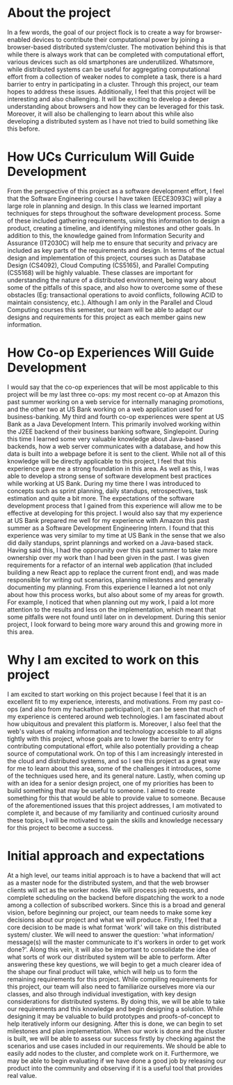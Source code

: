 # About the project

In a few words, the goal of our project flock is to create a way for browser-enabled devices to contribute their computational power by joining a browser-based distributed system/cluster. The motivation behind this is that while there is always work that can be completed with computational effort, various devices such as old smartphones are underutilized. Whatsmore, while distributed systems can be useful for aggregating computational effort from a collection of weaker nodes to complete a task, there is a hard barrier to entry in participating in a cluster. Through this project, our team hopes to address these issues. Additionally, I feel that this project will be interesting and also challenging. It will be exciting to develop a deeper understanding about browsers and how they can be leveraged for this task. Moreover, it will also be challenging to learn about this while also developing a distributed system as I have not tried to build something like this before.

# How UCs Curriculum Will Guide Development
From the perspective of this project as a software development effort, I feel that the Software Engineering course I have taken (EECE3093C) will play a large role in planning and design. In this class we learned important techniques for steps throughout the software development process. Some of these included gathering requirements, using this information to design a product, creating a timeline, and identifying milestones and other goals. In addition to this, the knowledge gained from Information Security and Assurance (IT2030C) will help me to ensure that security and privacy are included as key parts of the requirements and design. In terms of the actual design and implementation of this project, courses such as Database Design (CS4092), Cloud Computing (CS5165), and Parallel Computing (CS5168) will be highly valuable. These classes are important for understanding the nature of a distributed environment, being wary about some of the pitfalls of this space, and also how to overcome some of these obstacles (Eg: transactional operations to avoid conflicts, following ACID to maintain consistency, etc.). Although I am only in the Parallel and Cloud Computing courses this semester, our team will be able to adapt our designs and requirements for this project as each member gains new information.

# How Co-op Experiences Will Guide Development

I would say that the co-op experiences that will be most applicable to this project will be my last three co-ops: my most recent co-op at Amazon this past summer working on a web service for internally managing promotions, and the other two at US Bank working on a web application used for business-banking. My third and fourth co-op experiences were spent at US Bank as a Java Development Intern. This primarily involved working within the J2EE backend of their business banking software, Singlepoint. During this time I learned some very valuable knowledge about Java-based backends, how a web server communicates with a database, and how this data is built into a webpage before it is sent to the client. While not all of this knowledge will be directly applicable to this project, I feel that this experience gave me a strong foundation in this area. As well as this, I was able to develop a strong sense of software development best practices while working at US Bank. During my time there I was introduced to concepts such as sprint planning, daily standups, retrospectives, task estimation and quite a bit more. The expectations of the software development process that I gained from this experience will allow me to be effective at developing for this project. I would also say that my experience at US Bank prepared me well for my experience with Amazon this past summer as a Software Development Engineering Intern. I found that this experience was very similar to my time at US Bank in the sense that we also did daily standups, sprint plannings and worked on a Java-based stack. Having said this, I had the opporunity over this past summer to take more ownership over my work than I had been given in the past. I was given requirements for a refactor of an internal web application (that included building a new React app to replace the current front end), and was made responsible for writing out scenarios, planning milestones and generally documenting my planning. From this experience I learned a lot not only about how this process works, but also about some of my areas for growth. For example, I noticed that when planning out my work, I paid a lot more attention to the results and less on the implementation, which meant that some pitfalls were not found until later on in development. During this senior project, I look forward to being more wary around this and growing more in this area.

# Why I am excited to work on this project

I am excited to start working on this project because I feel that it is an excellent fit to my experience, interests, and motivations. From my past co-ops (and also from my hackathon participation), it can be seen that much of my experience is centered around web technologies. I am fascinated about how ubiquitous and prevalent this platform is. Moreover, I also feel that the web's values of making information and technology accessible to all aligns tightly with this project, whose goals are to lower the barrier to entry for contributing computational effort, while also potentially providing a cheap source of computational work. On top of this I am increasingly interested in the cloud and distributed systems, and so I see this project as a great way for me to learn about this area, some of the challenges it introduces, some of the techniques used here, and its general nature. Lastly, when coming up with an idea for a senior design project, one of my priorities has been to build something that may be useful to someone. I aimed to create something for this that would be able to provide value to someone. Because of the aforementioned issues that this project addresses, I am motivated to complete it, and because of my familiarity and continued curiosity around these topics, I will be motivated to gain the skills and knowledge necessary for this project to become a success.

# Initial approach and expectations

At a high level, our teams initial approach is to have a backend that will act as a master node for the distributed system, and that the web browser clients will act as the worker nodes. We will process job requests, and complete scheduling on the backend before dispatching the work to a node among a collection of subscribed workers. Since this is a broad and general vision, before beginning our project, our team needs to make some key decisions about our project and what we will produce. Firstly, I feel that a core decision to be made is what format 'work' will take on this distributed system/ cluster. We will need to answer the question: 'what information/ message(s) will the master communicate to it's workers in order to get work done?'. Along this vein, it will also be important to consolidate the idea of what sorts of work our distributed system will be able to perform. After answering these key questions, we will begin to get a much clearer idea of the shape our final product will take, which will help us to form the remaining requirements for this project. While compiling requirements for this project, our team will also need to familiarize ourselves more via our classes, and also through individual investigation, with key design considerations for distributed systems. By doing this, we will be able to take our requirements and this knowledge and begin designing a solution. While designing it may be valuable to build prototypes and proofs-of-concept to help iteratively inform our designing. After this is done, we can begin to set milestones and plan implementation. When our work is done and the cluster is built, we will be able to assess our success firstly by checking against the scenarios and use cases included in our requirements. We should be able to easily add nodes to the cluster, and complete work on it. Furthermore, we may be able to begin evaluating if we have done a good job by releasing our product into the community and observing if it is a useful tool that provides real value.